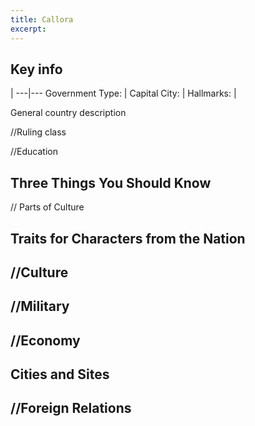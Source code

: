 ```yaml
---
title: Callora
excerpt: 
---
```


## Key info

   | 
---|---
Government Type: | 
Capital City: | 
Hallmarks:  | 

General country description

//Ruling class

//Education

## Three Things You Should Know

// Parts of Culture

## Traits for Characters from the Nation

## //Culture

## //Military

## //Economy

## Cities and Sites

## //Foreign Relations